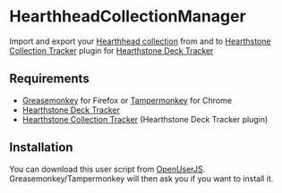 # HearthheadCollectionManager
Import and export your [Hearthhead collection](http://www.hearthhead.com/collection) from and to [Hearthstone Collection Tracker](https://github.com/ko-vasilev/Hearthstone-Collection-Tracker) plugin for [Hearthstone Deck Tracker](https://github.com/Epix37/Hearthstone-Deck-Tracker)

## Requirements
- [Greasemonkey](https://addons.mozilla.org/firefox/addon/greasemonkey/) for Firefox or [Tampermonkey](https://chrome.google.com/webstore/detail/tampermonkey/dhdgffkkebhmkfjojejmpbldmpobfkfo) for Chrome
- [Hearthstone Deck Tracker](https://github.com/Epix37/Hearthstone-Deck-Tracker)
- [Hearthstone Collection Tracker](https://github.com/SuperGouge/Hearthstone-Collection-Tracker/releases) (Hearthstone Deck Tracker plugin)

## Installation
You can download this user script from [OpenUserJS](https://openuserjs.org/scripts/SuperGouge/HearthheadCollectionManager).  
Greasemonkey/Tampermonkey will then ask you if you want to install it.
